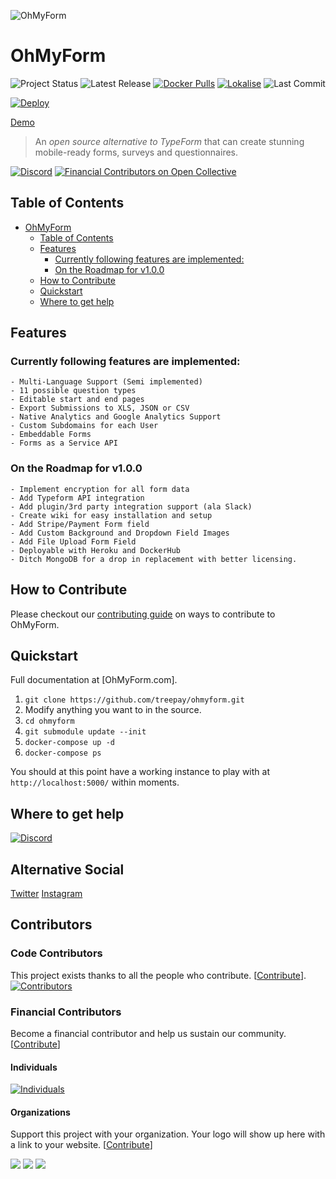 ![OhMyForm](public/logo.png)

# OhMyForm

![Project Status](https://badgen.net/github/checks/ohmyform/ohmyform)
![Latest Release](https://badgen.net/github/tag/ohmyform/ohmyform)
[![Docker Pulls](https://badgen.net/docker/pulls/ohmyform/ohmyform)](https://hub.docker.com/r/ohmyform/ohmyform)
[![Lokalise](https://badgen.net/badge/Lokalise/EN/green?icon=libraries)](https://app.lokalise.com/public/379418475ede5d5c6937b0.31012044/)
![Last Commit](https://badgen.net/github/last-commit/ohmyform/ohmyform)

[![Deploy](https://www.herokucdn.com/deploy/button.svg)](https://heroku.com/deploy?template=https://github.com/ohmyform/ohmyform/tree/master)

[Demo](https://demo.ohmyform.com/login)

> An *open source alternative to TypeForm* that can create stunning mobile-ready forms, surveys and questionnaires.

[![Discord](https://img.shields.io/discord/595773457862492190.svg?label=Discord%20Chat)](https://discord.gg/MJqAuAZ)
[![Financial Contributors on Open Collective](https://opencollective.com/ohmyform-sustainability/all/badge.svg?label=financial+contributors)](https://opencollective.com/ohmyform-sustainability)

## Table of Contents  

<!-- TOC depthFrom:1 depthTo:6 withLinks:1 updateOnSave:1 orderedList:0 -->

- [OhMyForm](#ohmyform-091)
	- [Table of Contents](#table-of-contents)
	- [Features](#features)
		- [Currently following features are implemented:](#currently-following-features-are-implemented)
		- [On the Roadmap for v1.0.0](#on-the-roadmap-for-v100)
	- [How to Contribute](#how-to-contribute)
	- [Quickstart](#quickstart)
	- [Where to get help](#where-to-get-help)

<!-- /TOC -->

## Features

### Currently following features are implemented:

	- Multi-Language Support (Semi implemented)
	- 11 possible question types
	- Editable start and end pages
	- Export Submissions to XLS, JSON or CSV
	- Native Analytics and Google Analytics Support
	- Custom Subdomains for each User
	- Embeddable Forms
	- Forms as a Service API

<!-- TODO: Determine roadmap for OhMyForm if it is to be different from OhMyForm's roadmap. -->
<!-- ### On the Roadmap (Tentative pending [refactor](https://github.com/ohmyform/ohmyform/pull/1)) -->
### On the Roadmap for v1.0.0
	- Implement encryption for all form data
	- Add Typeform API integration
	- Add plugin/3rd party integration support (ala Slack)
	- Create wiki for easy installation and setup
	- Add Stripe/Payment Form field
	- Add Custom Background and Dropdown Field Images
	- Add File Upload Form Field
	- Deployable with Heroku and DockerHub
	- Ditch MongoDB for a drop in replacement with better licensing. 



<!-- TODO: add a CONTRIBUTING.md. -->
## How to Contribute

Please checkout our [contributing guide](CONTRIBUTING.md) on ways to contribute to OhMyForm.

## Quickstart

Full documentation at [OhMyForm.com].

1. `git clone https://github.com/treepay/ohmyform.git`
1. Modify anything you want to in the source.
1.  `cd ohmyform`
1. `git submodule update --init`
1. `docker-compose up -d`
1. `docker-compose ps`

You should at this point have a working instance to play with at `http://localhost:5000/` within moments.

## Where to get help

[![Discord](https://img.shields.io/discord/595773457862492190.svg?label=Discord%20Chat)](https://discord.gg/Y2TTePM)

## Alternative Social
[Twitter](https://twitter.com/OhMyForm)
[Instagram](https://www.instagram.com/ohmyform/)

## Contributors

### Code Contributors

This project exists thanks to all the people who contribute. [[Contribute](CONTRIBUTING.md)].
[![Contributors](https://opencollective.com/ohmyform-sustainability/contributors.svg?width=890&button=false)](https://github.com/ohmyform/ohmyform/graphs/contributors)

### Financial Contributors

Become a financial contributor and help us sustain our community. [[Contribute](https://opencollective.com/ohmyform-sustainability/contribute)]

#### Individuals

[![Individuals](https://opencollective.com/static/images/opencollective-og-default.png?width=890)](https://opencollective.com/ohmyform-sustainability)

#### Organizations

Support this project with your organization. Your logo will show up here with a link to your website. [[Contribute](https://opencollective.com/ohmyform-sustainability/contribute)]

[![](https://opencollective.com/ohmyform-sustainability/organization/0/avatar.svg)](https://opencollective.com/ohmyform-sustainability/organization/0/website)
[![](https://opencollective.com/ohmyform-sustainability/organization/1/avatar.svg)](https://opencollective.com/ohmyform-sustainability/organization/1/website)
[![](https://opencollective.com/ohmyform-sustainability/organization/2/avatar.svg)](https://opencollective.com/ohmyform-sustainability/organization/2/website)

